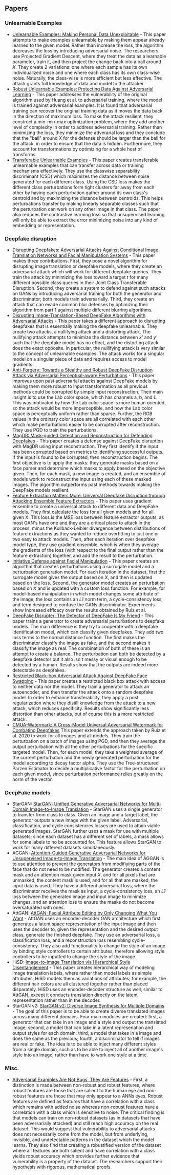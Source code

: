 ## Papers
### Unlearnable Examples
 - [Unlearnable Examples: Making Personal Data Unexploitable](https://arxiv.org/abs/2101.04898) -
 This paper attempts to make examples unlearnable by making them appear already learned to the given model. Rather than increase the loss, the algorithm decreases the loss by introducing adversarial noise. The researchers use Projected Gradient Descent, where they treat the data as a learnable parameter, train it, and then project the change back into a ball around *X*. They create 2 variations: one where each sample has its own individualized noise and one where each class has its own class-wise noise. Naturally, the class-wise is more efficient but less effective. The attack grants full knowledge of data and model to the attacker. 
 - [Robust Unlearnable Examples: Protecting Data Against Adversarial Learning](https://arxiv.org/abs/2203.14533) - 
 This paper addresses the vulnerability of the original algorithm used by Huang et al. to adversarial training, where the model is trained against adversarial examples. It is found that adversarial training can recover the original training data as it moves the data back in the direction of maximum loss. To make the attack resilient, they construct a min-min-max optimization problem, where they add another level of complexity in order to address adversarial training. Rather than minimizing the loss, they minimize the adverarial loss and they conclude that the "ball" around *X* for the defense should be larger than the ball for the attack, in order to ensure that the data is hidden. Furthermore, they account for transformations by optimizing for a whole host of transforms.
 - [Transferable Unlearnable Examples](https://arxiv.org/abs/2210.10114) -
 This paper creates transferable unlearnable examples that can transfer across data or training mechanisms effectively. They use the classwise separability discriminant (CSD) which maximizes the distance between noise generated for each different class. Using the CSD loss makes the different class perturbations form tight clusters far away from each other by having each perturbation gather around its own class's centroid and by maximizing the distance between centroids. This helps perturbations transfer by making linearly separable classes such that the perturbation can work on any other image in that class. The paper also reduces the contrastive learning loss so that unsupervised learning will only be able to extract the error minimizing noise into any kind of embedding or representation.
 ### Deepfake disruption 
 - [Disrupting Deepfakes: Adversarial Attacks Against Conditional Image Translation Networks and Facial Manipulation Systems](https://arxiv.org/pdf/2003.01279.pdf) -
 This paper makes three contributions. First, they pose a novel algorithm for disrupting image translation or deepfake models, where they create an adversarial attack which will work for different deepfake queries. They train the attack by minimizing the loss toward a target *t* for many different possible class queries in their Joint Class Transferable Disruption. Second, they create a system to defend against such attacks on GANs by introducing adversarial training for both the generator and discriminator; both models train adversarially. Third, they create an attack that can evade common blur defenses by optimizing their algorithm from part 1 against multiple different blurring algorithms.
 - [Disrupting Image-Translation-Based DeepFake Algorithms with Adversarial Attacks](https://openaccess.thecvf.com/content_WACVW_2020/papers/w4/Yeh_Disrupting_Image-Translation-Based_DeepFake_Algorithms_with_Adversarial_Attacks_WACVW_2020_paper.pdf) -
 This paper takes a different approach to disrupting deepfakes that is essentially making the deepfake unlearnable. They create two attacks, a nullifying attack and a distorting attack. The nullifying attack attempts to minimize the distance between *x'* and *y'* such that the deepfake model has no effect, and the distorting attack does the exact opposite. In particular, the nullifying attack is very similar to the concept of unlearnable examples. The attack works for a singular model on a singular piece of data and requires access to model gradients.
 - [Anti-Forgery: Towards a Stealthy and Robust DeepFake Disruption Attack via Adversarial Perceptual-aware Perturbations](https://www.ijcai.org/proceedings/2022/0107.pdf) -
 This paper improves upon past adversarial attacks against DeepFake models by making them more robust to input transformation as all previous methods could be corrupted by simple input reconstruction. Their main insight is to use the Lab color space, which has channels a, b, and L. This was motivated by how the Lab color space is more human oriented, so the attack would be more imperceptible, and how the Lab color space is perceptually uniform rather than sparse. Further, the RGB values in the ordinary color space are all correlated with each other which make perturbations easier to be corrupted after reconstruction. They use PGD to train the perturbations.
 - [MagDR: Mask-guided Detection and Reconstruction for Defending Deepfakes](https://arxiv.org/pdf/2103.14211.pdf) -
 This paper creates a defense against DeepFake disruption with MagDR using input reconstruction. They first identify if the input has been corrupted based on metrics to identifying successful outputs. If the input is found to be corrupted, then reconstruction begins. The first objective is to apply the masks: they generate masks based on a face parser and determine which masks to apply based on the objective given. Then, for each mask, a new image is created, and an ensemble of models work to reconstruct the input using each of these masked images. The algorithm outperforms past methods towards making the DeepFake models resilient.
 - [Feature Extraction Matters More: Universal Deepfake Disruption through Attacking Ensemble Feature Extractors](https://arxiv.org/pdf/2303.00200.pdf) -
 This paper uses gradient ensemble to create a universal attack to different data and DeepFake models. They first calculate the loss for all given models and for all given X. This loss is the MSE loss between feature extractor outputs, as most GAN's have one and they are a critical place to attack in the process, minus the Kullback-Leibler divergence between distributions of feature extractions as they wanted to reduce overfitting to just one or two easy to attack models. Then, after each iteration over deepfake model type, they use gradient ensemble, which is when they average the gradients of the loss (with respect to the final output rather than the feature extraction) together, and add the result to the perturbation.
 - [Initiative Defense against Facial Manipulation](https://ojs.aaai.org/index.php/AAAI/article/view/16254) -
 This paper creates an algorithm that creates perturbations using a surrogate model and a perturbation generation model. For each iteration in the dataset, first the surrogate model gives the output based on *X*, and then is updated based on the loss. Second, the generator model creates an perturbation based on *X* and is updated with a custom loss function. For example, for model-based manipulation in which model changes some attribute of the image, the loss contains an *L1* norm term, a cycle-consistency loss, and term designed to confuse the GANs discriminator. Experiments show increased efficacy over the results obtained by Ruiz et al.
 - [DeepFake Disrupter: The Detector of DeepFake Is My Friend](https://openaccess.thecvf.com/content/CVPR2022/papers/Wang_DeepFake_Disrupter_The_Detector_of_DeepFake_Is_My_Friend_CVPR_2022_paper.pdf) -
 This paper trains a generator to create adversarial perturbations to deepfake models. The main difference is they try to cooperate with a deepfake identification model, which can classify given deepfakes. They add two loss terms to the normal distance function. The first makes the discriminator classify the image as fake, and the second makes it classify the image as real. The combination of both of these is an attempt to create a balance. The perturbation can both be detected by a deepfake detector but it also isn't messy or visual enough to be detected by a human. Results show that the outputs are indeed more detectable as deepfakes.
 - [Restricted Black-box Adversarial Attack Against DeepFake Face Swapping](https://arxiv.org/pdf/2204.12347.pdf) - 
 This paper creates a restricted black box attack with access to neither data nor the model. They train a generator to attack an autoencoder, and then transfer the attack onto a random deepfake model. In order to enhance transferability, they apply a post regularization where they distill knowledge from the attack to a new attack, which reduces specificity. Results show significantly less distortion than other attacks, but of course this is a more restricted attack.
 - [CMUA-Watermark: A Cross-Model Universal Adversarial Watermark for Combating Deepfakes](https://arxiv.org/pdf/2105.10872.pdf)
 This paper extends the approach taken by Ruiz et al. 2020 to work for all images and all models. They train the perturbation on a batch of images using PGD, and then they average the output perturbation with all the other perturbations for the specific targeted model. Then, for each model, they take a weighted average of the current perturbation and the newly generated perturbation for the model according to decay factor alpha. They use the Tree-structured Parzen Estimator to decide a multiplicative factor for the perturbation on each given model, since perturbation performance relies greatly on the norm of the vector.
 ### DeepFake models
 - StarGAN: [StarGAN: Unified Generative Adversarial Networks for Multi-Domain Image-to-Image Translation](https://openaccess.thecvf.com/content_cvpr_2018/papers/Choi_StarGAN_Unified_Generative_CVPR_2018_paper.pdf) -
 StarGAN uses a single generator to transfer from class to class. Given an image and a target label, the generator outputs a new image with the given label. Adversarial, classification, and cycle consistencies losses are used to attain viable generated images. StarGAN further uses a mask for use with multiple datasets; since each dataset has a different set of labels, a mask allows for some labels to no be accounted for. This feature allows StarGAN to work for many different datasets simultaneously. 
 - AGGAN: [Attention-Guided Generative Adversarial Networks for Unsupervised Image-to-Image Translation](https://arxiv.org/abs/1903.12296) - 
 The main idea of AGGAN is to use attention to prevent the generators from modifiying parts of the face that do not need to be modified. The generator creates a content mask and an attention mask given input *X*, and for all pixels that are unmasked, the content mask is used, and for all that are masked, the input data is used. They have a different adversarial loss, where the discriminator receives the mask as input, a cycle-consistency loss, an *L1* loss between the generated image and input image to minimize changes, and an attention loss to ensure the masks do not become oversaturated with ones.
 - AttGAN: [AttGAN: Facial Attribute Editing by Only Changing What You Want](https://arxiv.org/abs/1711.10678) - 
 AttGAN uses an encoder-decoder GAN architecture which first generates a latent space representation of the input image and then uses the decoder to, given the representation and the desired output class, generate the finished deepfake. They use an adversarial loss, a classification loss, and a reconstruction loss resembling cycle-consistency. They also add functionality to change the style of an image by binding style controllers to certain attributes, therefore allowing style controllers to be inputted to change the style of the image.
 - HiSD: [Image-to-image Translation via Hierarchical Style Disentanglement](https://arxiv.org/abs/2103.01456) -
 This paper creates hierarchical way of modeling image translation labels, where rather than model labels as simple attributes, HiSD models them as variations of attributes; for example, the different hair colors are all clustered together rather than placed disparately. HiSD uses an encoder-decoder structure as well, similar to AttGAN, except it conducts translation directly on the latent representation rather than in the decoder.
 - StarGAN v2: [StarGAN v2: Diverse Image Synthesis for Multiple Domains](https://arxiv.org/abs/1912.01865) - 
 The goal of this paper is to be able to create diverse translated images across many different domains. Four main modules are created: first, a generator that can take in an image and a style and output the translated image; second, a model that can take in a latent represenation and output styles for each domain; third, a model that takes in a image and does the same as the previous; fourth, a discriminator to tell if images are real or fake. The idea is to be able to inject many different styles from a single domain, such as to be able to inject all of another image's style into an image, rather than have to work one style at a time.
 ### Misc.
 - [Adversarial Examples Are Not Bugs, They Are Features](https://proceedings.neurips.cc/paper/2019/hash/e2c420d928d4bf8ce0ff2ec19b371514-Abstract.html) - 
 First, a distinction is made between non-robust and robust features, where robust features are those that are salient to the human eye and non-robust features are those that may only appear to a ANNs eyes. Robust features are defined as features that have a correlation with a class which remains with added noise whereas non-robust features have a correlation with a class which is sensitive to noise. The critical finding is that models can train on non-robust datasets (as in datasets that have been adversarially attacked) and still reach high accuracy on the real dataset. This would suggest that vulnerability to adversarial attacks does not necessarily come from the model, but from underlying, invisible, and undetectable patterns in the dataset which the model learns. They also find that creating a robustified version of the dataset where all features are both salient and have correlation with a class yields robust accuracy which provides further evidence that vulnerability is a property of the dataset. The researchers support their hypothesis with rigorous, mathematical proofs.
 


 




